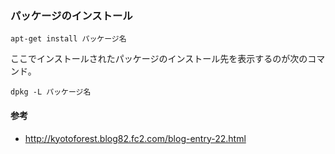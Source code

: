 ### パッケージのインストール
```
apt-get install パッケージ名
```

ここでインストールされたパッケージのインストール先を表示するのが次のコマンド。
```
dpkg -L パッケージ名
```

#### 参考
- http://kyotoforest.blog82.fc2.com/blog-entry-22.html
